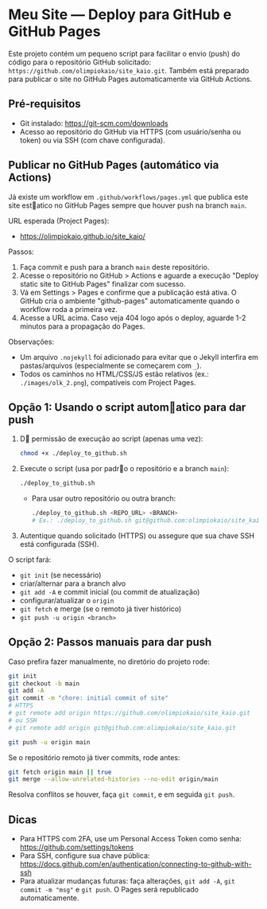 # Meu Site — Deploy para GitHub e GitHub Pages

Este projeto contém um pequeno script para facilitar o envio (push) do código para o repositório GitHub solicitado: `https://github.com/olimpiokaio/site_kaio.git`. Também está preparado para publicar o site no GitHub Pages automaticamente via GitHub Actions.

## Pré‑requisitos
- Git instalado: https://git-scm.com/downloads
- Acesso ao repositório do GitHub via HTTPS (com usuário/senha ou token) ou via SSH (com chave configurada).

## Publicar no GitHub Pages (automático via Actions)

Já existe um workflow em `.github/workflows/pages.yml` que publica este site estatico no GitHub Pages sempre que houver push na branch `main`.

URL esperada (Project Pages):
- https://olimpiokaio.github.io/site_kaio/

Passos:
1. Faça commit e push para a branch `main` deste repositório.
2. Acesse o repositório no GitHub > Actions e aguarde a execução "Deploy static site to GitHub Pages" finalizar com sucesso.
3. Vá em Settings > Pages e confirme que a publicação está ativa. O GitHub cria o ambiente "github-pages" automaticamente quando o workflow roda a primeira vez.
4. Acesse a URL acima. Caso veja 404 logo após o deploy, aguarde 1-2 minutos para a propagação do Pages.

Observações:
- Um arquivo `.nojekyll` foi adicionado para evitar que o Jekyll interfira em pastas/arquivos (especialmente se começarem com `_`).
- Todos os caminhos no HTML/CSS/JS estão relativos (ex.: `./images/olk_2.png`), compatíveis com Project Pages.

## Opção 1: Usando o script automatico para dar push

1. D permissão de execução ao script (apenas uma vez):
   ```bash
   chmod +x ./deploy_to_github.sh
   ```
2. Execute o script (usa por padro o repositório e a branch `main`):
   ```bash
   ./deploy_to_github.sh
   ```
   - Para usar outro repositório ou outra branch:
     ```bash
     ./deploy_to_github.sh <REPO_URL> <BRANCH>
     # Ex.: ./deploy_to_github.sh git@github.com:olimpiokaio/site_kaio.git main
     ```
3. Autentique quando solicitado (HTTPS) ou assegure que sua chave SSH está configurada (SSH).

O script fará:
- `git init` (se necessário)
- criar/alternar para a branch alvo
- `git add -A` e commit inicial (ou commit de atualização)
- configurar/atualizar o `origin`
- `git fetch` e merge (se o remoto já tiver histórico)
- `git push -u origin <branch>`

## Opção 2: Passos manuais para dar push

Caso prefira fazer manualmente, no diretório do projeto rode:

```bash
git init
git checkout -b main
git add -A
git commit -m "chore: initial commit of site"
# HTTPS
# git remote add origin https://github.com/olimpiokaio/site_kaio.git
# ou SSH
# git remote add origin git@github.com:olimpiokaio/site_kaio.git

git push -u origin main
```

Se o repositório remoto já tiver commits, rode antes:
```bash
git fetch origin main || true
git merge --allow-unrelated-histories --no-edit origin/main
```
Resolva conflitos se houver, faça `git commit`, e em seguida `git push`.

## Dicas
- Para HTTPS com 2FA, use um Personal Access Token como senha: https://github.com/settings/tokens
- Para SSH, configure sua chave pública: https://docs.github.com/en/authentication/connecting-to-github-with-ssh
- Para atualizar mudanças futuras: faça alterações, `git add -A`, `git commit -m "msg"` e `git push`. O Pages será republicado automaticamente.
